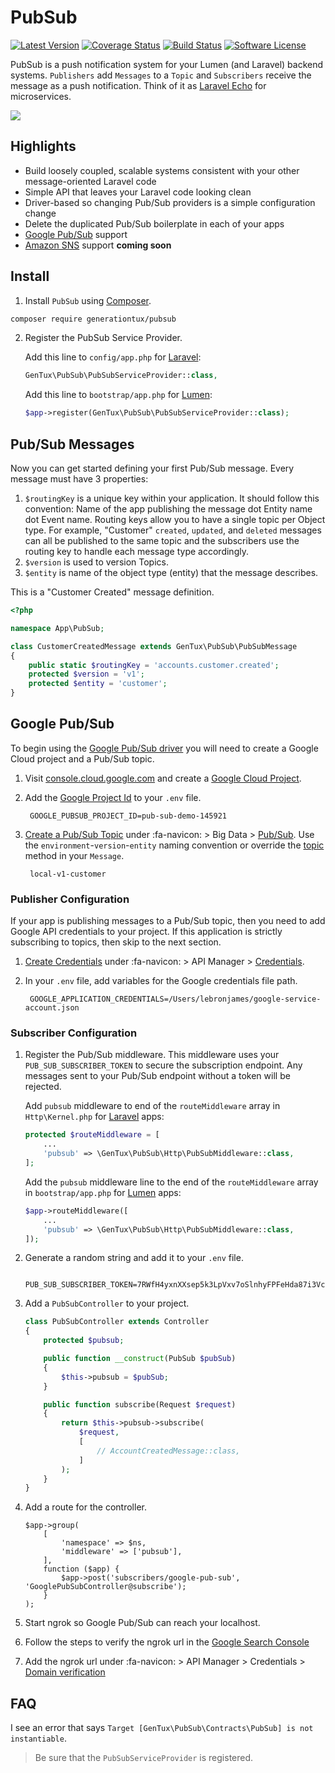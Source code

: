 # PubSub

[![Latest Version](https://img.shields.io/github/release/generationtux/pubsub.svg?style=flat-square)](https://github.com/generationtux/pubsub/releases)
[![Coverage Status](https://img.shields.io/codecov/c/github/generationtux/pubsub.svg?maxAge=2592000?style=flat-square)](https://codecov.io/gh/generationtux/pubsub/)
[![Build Status](https://img.shields.io/travis/generationtux/pubsub/master.svg?style=flat-square)](https://travis-ci.org/generationtux/pubsub)
[![Software License](https://img.shields.io/badge/license-MIT-brightgreen.svg?style=flat-square)](LICENSE.md)

PubSub is a push notification system for your Lumen (and Laravel) backend systems. `Publishers` add
`Messages` to a `Topic` and `Subscribers` receive the message as a push
notification. Think of it as
[Laravel Echo](https://laravel.com/docs/5.3/broadcasting) for microservices.

![](https://cloud.google.com/pubsub/images/pub_sub_flow.svg)

## Highlights

* Build loosely coupled, scalable systems consistent with your other
message-oriented Laravel code
* Simple API that leaves your Laravel code looking clean
* Driver-based so changing Pub/Sub providers is a simple configuration change
* Delete the duplicated Pub/Sub boilerplate in each of your apps
* [Google Pub/Sub](https://cloud.google.com/pubsub/docs/overview) support
* [Amazon SNS](https://aws.amazon.com/sns/) support __coming soon__

## Install

1. Install `PubSub` using [Composer](https://getcomposer.org/).

```bash
composer require generationtux/pubsub
```

2. Register the PubSub Service Provider.

    Add this line to `config/app.php` for [Laravel](https://laravel.com/docs/master/providers#registering-providers):

    ```php
    GenTux\PubSub\PubSubServiceProvider::class,
    ```

    Add this line to `bootstrap/app.php` for [Lumen](https://lumen.laravel.com/docs/master/providers#registering-providers):

    ```php
    $app->register(GenTux\PubSub\PubSubServiceProvider::class);
    ```

## Pub/Sub Messages

Now you can get started defining your first Pub/Sub message. Every message must have 3 properties:

1. `$routingKey` is a unique key within your application. It should follow this convention: Name of the app publishing the message dot Entity name dot Event name. Routing keys allow you to have a single topic per Object type. For example, "Customer" `created`, `updated`, and `deleted` messages can all be published to the same topic and the subscribers use the routing key to handle each message type accordingly.
2. `$version` is used to version Topics.
3. `$entity` is name of the object type (entity) that the message describes.

This is a "Customer Created" message definition.

```php
<?php

namespace App\PubSub;

class CustomerCreatedMessage extends GenTux\PubSub\PubSubMessage
{
    public static $routingKey = 'accounts.customer.created';
    protected $version = 'v1';
    protected $entity = 'customer';
}
```

## Google Pub/Sub

To begin using the [Google Pub/Sub driver](https://cloud.google.com/pubsub/docs/overview) you will need to create a Google Cloud project and a Pub/Sub topic.

1. Visit [console.cloud.google.com](https://console.cloud.google.com) and create a [Google Cloud Project](http://i.imgur.com/HQZMJCH.gifv).
2. Add the [Google Project Id](http://i.imgur.com/h5NJTBP.png) to your `.env` file.

        GOOGLE_PUBSUB_PROJECT_ID=pub-sub-demo-145921

3. [Create a Pub/Sub Topic](http://i.imgur.com/KXRLhVA.gifv) under :fa-navicon: > Big Data > [Pub/Sub](https://console.cloud.google.com/cloudpubsub/topicList). Use the `environment`-`version`-`entity` naming convention or override the [topic](/generationtux/pubsub/blob/master/src/PubSubMessage.php) method in your `Message`.

        local-v1-customer

### Publisher Configuration

If your app is publishing messages to a Pub/Sub topic, then you need to add Google API credentials to your project. If this application is strictly subscribing to topics, then skip to the next section.

1. [Create Credentials](http://i.imgur.com/WNwhduu.gifv) under :fa-navicon: > API Manager > [Credentials](https://console.cloud.google.com/apis/credentials).
2. In your `.env` file, add variables for the Google credentials file path.

        GOOGLE_APPLICATION_CREDENTIALS=/Users/lebronjames/google-service-account.json

### Subscriber Configuration

1. Register the Pub/Sub middleware. This middleware uses your `PUB_SUB_SUBSCRIBER_TOKEN` to secure the subscription endpoint.
Any messages sent to your Pub/Sub endpoint without a token will be rejected.

    Add `pubsub` middleware to end of the `routeMiddleware` array in `Http\Kernel.php` for [Laravel](https://laravel.com/docs/master/middleware#assigning-middleware-to-routes) apps:

    ```php
    protected $routeMiddleware = [
        ...
        'pubsub' => \GenTux\PubSub\Http\PubSubMiddleware::class,
    ];
    ```

    Add the `pubsub` middleware line to the end of the `routeMiddleware` array in `bootstrap/app.php` for [Lumen](https://lumen.laravel.com/docs/master/middleware#assigning-middleware-to-routes) apps:

    ```php
    $app->routeMiddleware([
        ...
        'pubsub' => \GenTux\PubSub\Http\PubSubMiddleware::class,
    ]);
    ```

2. Generate a random string and add it to your `.env` file.

        PUB_SUB_SUBSCRIBER_TOKEN=7RWfH4yxnXXsep5k3LpVxv7oSlnhyFPFeHda87i3Vc

3. Add a `PubSubController` to your project.

    ```php
    class PubSubController extends Controller
    {
        protected $pubsub;

        public function __construct(PubSub $pubSub)
        {
            $this->pubsub = $pubSub;
        }

        public function subscribe(Request $request)
        {
            return $this->pubsub->subscribe(
                $request,
                [
                    // AccountCreatedMessage::class,
                ]
            );
        }
    }
    ```

4. Add a route for the controller.

    ```
    $app->group(
        [
            'namespace' => $ns,
            'middleware' => ['pubsub'],
        ],
        function ($app) {
            $app->post('subscribers/google-pub-sub', 'GooglePubSubController@subscribe');
        }
    );
    ```

5. Start ngrok so Google Pub/Sub can reach your localhost.
6. Follow the steps to verify the ngrok url in the [Google Search Console](https://www.google.com/webmasters/tools)
7. Add the ngrok url under :fa-navicon: > API Manager > Credentials > [Domain verification](https://console.cloud.google.com/apis/credentials/domainverification)

## FAQ

I see an error that says `Target [GenTux\PubSub\Contracts\PubSub] is not instantiable`.

> Be sure that the `PubSubServiceProvider` is registered.
